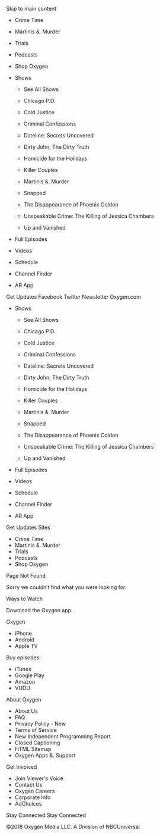 Skip to main content

*   Crime Time
*   Martinis &. Murder
*   Trials
*   Podcasts
*   Shop Oxygen

*   Shows
    
    *   See All Shows
    
    *   Chicago P.D.
    *   Cold Justice
    *   Criminal Confessions
    *   Dateline: Secrets Uncovered
    *   Dirty John, The Dirty Truth
    *   Homicide for the Holidays
    
    *   Killer Couples
    *   Martinis &. Murder
    *   Snapped
    *   The Disappearance of Phoenix Coldon
    *   Unspeakable Crime: The Killing of Jessica Chambers
    *   Up and Vanished
*   Full Episodes
*   Videos
*   Schedule
*   Channel Finder
*   AR App

Get Updates Facebook Twitter Newsletter Oxygen.com

*   Shows
    
    *   See All Shows
    
    *   Chicago P.D.
    *   Cold Justice
    *   Criminal Confessions
    *   Dateline: Secrets Uncovered
    *   Dirty John, The Dirty Truth
    *   Homicide for the Holidays
    
    *   Killer Couples
    *   Martinis &. Murder
    *   Snapped
    *   The Disappearance of Phoenix Coldon
    *   Unspeakable Crime: The Killing of Jessica Chambers
    *   Up and Vanished
*   Full Episodes
*   Videos
*   Schedule
*   Channel Finder
*   AR App

Get Updates Sites

*   Crime Time
*   Martinis &. Murder
*   Trials
*   Podcasts
*   Shop Oxygen

Page Not Found

Sorry we couldn’t find what you were looking for.

Ways to Watch

Download the Oxygen app:

Oxygen

*   iPhone
*   Android
*   Apple TV

Buy episodes:

*   iTunes
*   Google Play
*   Amazon
*   VUDU

About Oxygen

*   About Us
*   FAQ
*   Privacy Policy - New
*   Terms of Service
*   New Independent Programming Report
*   Closed Captioning
*   HTML Sitemap
*   Oxygen Apps &. Support

Get Involved

*   Join Viewer's Voice
*   Contact Us
*   Oxygen Careers
*   Corporate Info
*   AdChoices

Stay Connected Stay Connected

©2018 Oxygen Media LLC. A Division of NBCUniversal